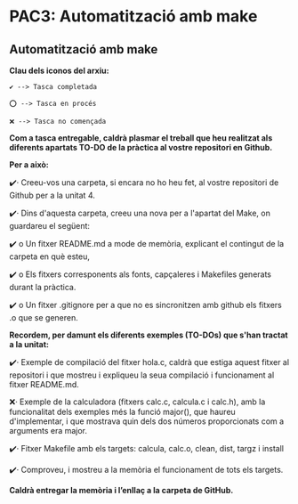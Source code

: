 # PAC3: Automatització amb make

## Automatització amb make

**Clau dels iconos del arxiu:**

```
✔️ --> Tasca completada

⭕ --> Tasca en procés

❌ --> Tasca no començada
```

**Com a tasca entregable, caldrà plasmar el treball que heu realitzat als diferents apartats TO-DO de la pràctica al vostre repositori en Github.**

**Per a això:**


✔️· Creeu-vos una carpeta, si encara no ho heu fet, al vostre repositori de Github per a la unitat 4.

✔️· Dins d'aquesta carpeta, creeu una nova per a l'apartat del Make, on guardareu el següent:

✔️ o Un fitxer README.md a mode de memòria, explicant el contingut de la carpeta en què esteu,

✔️ o Els fitxers corresponents als fonts, capçaleres i Makefiles generats durant la pràctica.

✔️ o Un fitxer .gitignore per a que no es sincronitzen amb github els fitxers .o que se generen.


**Recordem, per damunt els diferents exemples (TO-DOs) que s'han tractat a la unitat:**

✔️· Exemple de compilació del fitxer hola.c, caldrà que estiga aquest fitxer al repositori i que mostreu i expliqueu la seua compilació i funcionament al fitxer README.md.

❌· Exemple de la calculadora (fitxers calc.c, calcula.c i calc.h), amb la funcionalitat dels exemples més la funció major(), que haureu d'implementar, i que mostrava quin dels dos números proporcionats com a arguments era major.

✔️· Fitxer Makefile amb els targets: calcula, calc.o, clean, dist, targz i install

✔️· Comproveu, i mostreu a la memòria el funcionament de tots els targets.

**Caldrà entregar la memòria i l’enllaç a la carpeta de GitHub.**